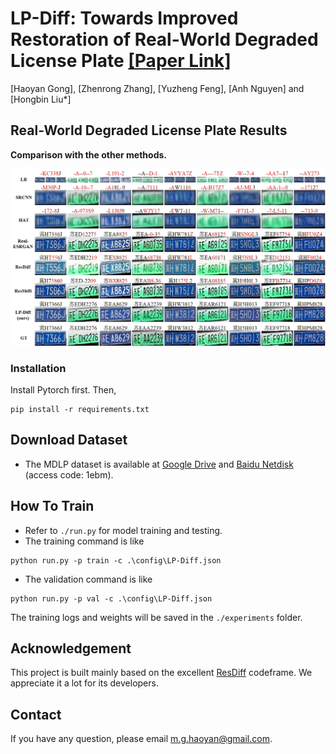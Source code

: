 # LP-Diff: Towards Improved Restoration of Real-World Degraded License Plate [[Paper Link]](https://openaccess.thecvf.com/content/CVPR2025/html/Gong_LP-Diff_Towards_Improved_Restoration_of_Real-World_Degraded_License_Plate_CVPR_2025_paper.html)
[Haoyan Gong], [Zhenrong Zhang], [Yuzheng Feng], [Anh Nguyen] and [Hongbin Liu*]




## Real-World Degraded License Plate Results

**Comparison with the other methods.**

<img src="https://raw.githubusercontent.com/haoyGONG/LP-Diff/main/figs/results_with_word.jpg" width="1000"/>



### Installation
Install Pytorch first.
Then,
```
pip install -r requirements.txt
```

## Download Dataset
- The MDLP dataset is available at [Google Drive](https://drive.google.com/file/d/1UpECGcWcF92z-P6pJ9couzGTXb1TMHqk/view?usp=sharing) and [Baidu Netdisk](https://pan.baidu.com/s/1Aphb_jIx_0tRR71BBbwVwA?pwd=1ebm) (access code: 1ebm).  


## How To Train
- Refer to `./run.py` for model training and testing.
- The training command is like
```
python run.py -p train -c .\config\LP-Diff.json
```
- The validation command is like
```
python run.py -p val -c .\config\LP-Diff.json
```

The training logs and weights will be saved in the `./experiments` folder.

## Acknowledgement
This project is built mainly based on the excellent [ResDiff](https://github.com/LYL1015/ResDiff/tree/master) codeframe. We appreciate it a lot for its developers.

## Contact
If you have any question, please email m.g.haoyan@gmail.com.
